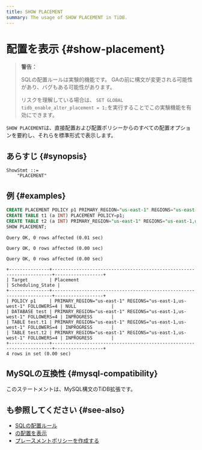 ```yaml
---
title: SHOW PLACEMENT
summary: The usage of SHOW PLACEMENT in TiDB.
---
```


# 配置を表示 {#show-placement}

> **警告：**
>
> SQLの配置ルールは実験的機能です。 GAの前に構文が変更される可能性があり、バグもある可能性があります。
>
> リスクを理解している場合は、 `SET GLOBAL tidb_enable_alter_placement = 1;`を実行することでこの実験機能を有効にできます。

`SHOW PLACEMENT`は、直接配置および配置ポリシーからのすべての配置オプションを要約し、それらを標準形式で表示します。

## あらすじ {#synopsis}

```ebnf+diagram
ShowStmt ::=
    "PLACEMENT"
```

## 例 {#examples}


```sql
CREATE PLACEMENT POLICY p1 PRIMARY_REGION="us-east-1" REGIONS="us-east-1,us-west-1" FOLLOWERS=4;
CREATE TABLE t1 (a INT) PLACEMENT POLICY=p1;
CREATE TABLE t2 (a INT) PRIMARY_REGION="us-east-1" REGIONS="us-east-1,us-west-1" FOLLOWERS=4;
SHOW PLACEMENT;
```

```
Query OK, 0 rows affected (0.01 sec)

Query OK, 0 rows affected (0.00 sec)

Query OK, 0 rows affected (0.00 sec)

+---------------+----------------------------------------------------------------------+------------------+
| Target        | Placement                                                            | Scheduling_State |
+---------------+----------------------------------------------------------------------+------------------+
| POLICY p1     | PRIMARY_REGION="us-east-1" REGIONS="us-east-1,us-west-1" FOLLOWERS=4 | NULL             |
| DATABASE test | PRIMARY_REGION="us-east-1" REGIONS="us-east-1,us-west-1" FOLLOWERS=4 | INPROGRESS       |
| TABLE test.t1 | PRIMARY_REGION="us-east-1" REGIONS="us-east-1,us-west-1" FOLLOWERS=4 | INPROGRESS       |
| TABLE test.t2 | PRIMARY_REGION="us-east-1" REGIONS="us-east-1,us-west-1" FOLLOWERS=4 | INPROGRESS       |
+---------------+----------------------------------------------------------------------+------------------+
4 rows in set (0.00 sec)
```

## MySQLの互換性 {#mysql-compatibility}

このステートメントは、MySQL構文のTiDB拡張です。

## も参照してください {#see-also}

-   [SQLの配置ルール](/placement-rules-in-sql.md)
-   [の配置を表示](/sql-statements/sql-statement-show-placement-for.md)
-   [プレースメントポリシーを作成する](/sql-statements/sql-statement-create-placement-policy.md)
